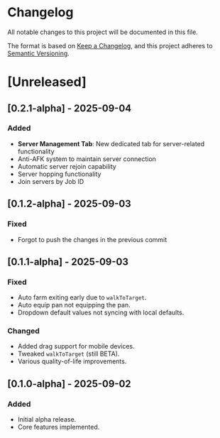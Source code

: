 # Changelog

All notable changes to this project will be documented in this file.

The format is based on [Keep a Changelog](https://keepachangelog.com/en/1.1.0/),
and this project adheres to [Semantic Versioning](https://semver.org/).

# [Unreleased]

## [0.2.1-alpha] - 2025-09-04

### Added
- **Server Management Tab**: New dedicated tab for server-related functionality
 - Anti-AFK system to maintain server connection
 - Automatic server rejoin capability
 - Server hopping functionality
 - Join servers by Job ID

## [0.1.2-alpha] - 2025-09-03
### Fixed
- Forgot to push the changes in the previous commit

## [0.1.1-alpha] - 2025-09-03
### Fixed
- Auto farm exiting early due to `walkToTarget`.
- Auto equip pan not equipping the pan.
- Dropdown default values not syncing with local defaults.

### Changed
- Added drag support for mobile devices.
- Tweaked `walkToTarget` (still BETA).
- Various quality-of-life improvements.

## [0.1.0-alpha] - 2025-09-02
### Added
- Initial alpha release.
- Core features implemented.
